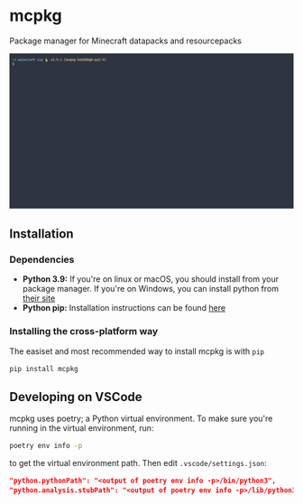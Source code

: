 # mcpkg

Package manager for Minecraft datapacks and resourcepacks

![demo](images/mcpkg-demo.gif)

## Installation

### Dependencies

- **Python 3.9:** If you're on linux or macOS, you should install from your package manager. If you're on Windows, you can install python from [their site](https://www.python.org/)
- **Python pip:** Installation instructions can be found [here](https://pip.pypa.io/en/stable/installing/)

### Installing the cross-platform way

The easiset and most recommended way to install mcpkg is with `pip`

```sh
pip install mcpkg
```

## Developing on VSCode

mcpkg uses poetry; a Python virtual environment. To make sure you're running in the virtual environment, run:

```sh
poetry env info -p
```

to get the virtual environment path. Then edit `.vscode/settings.json`:

```json
"python.pythonPath": "<output of poetry env info -p>/bin/python3",
"python.analysis.stubPath": "<output of poetry env info -p>/lib/python3.9/site-packages",
```
